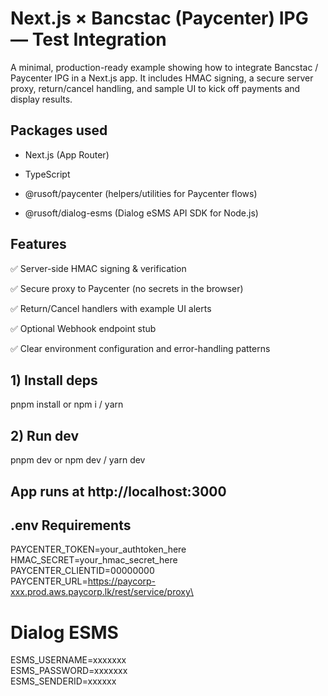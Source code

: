 # Next.js × Bancstac (Paycenter) IPG — Test Integration

A minimal, production-ready example showing how to integrate Bancstac / Paycenter IPG in a Next.js app.
It includes HMAC signing, a secure server proxy, return/cancel handling, and sample UI to kick off payments and display results.

## Packages used

 * Next.js (App Router)

 * TypeScript

 * @rusoft/paycenter (helpers/utilities for Paycenter flows)

 * @rusoft/dialog-esms (Dialog eSMS API SDK for Node.js)

## Features

✅ Server-side HMAC signing & verification

✅ Secure proxy to Paycenter (no secrets in the browser)

✅ Return/Cancel handlers with example UI alerts

✅ Optional Webhook endpoint stub

✅ Clear environment configuration and error-handling patterns

## 1) Install deps
pnpm install
or npm i / yarn

## 2) Run dev
pnpm dev
or npm dev / yarn dev

## App runs at http://localhost:3000

## .env Requirements
PAYCENTER_TOKEN=your_authtoken_here\
HMAC_SECRET=your_hmac_secret_here\
PAYCENTER_CLIENTID=00000000\
PAYCENTER_URL=https://paycorp-xxx.prod.aws.paycorp.lk/rest/service/proxy\

# Dialog ESMS
ESMS_USERNAME=xxxxxxx\
ESMS_PASSWORD=xxxxxxx\
ESMS_SENDERID=xxxxxx

